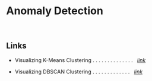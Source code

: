 Anomaly Detection
=================
<br>



Links 
-----
-  Visualizing K-Means Clustering . . . . . . . . . . . . . . &nbsp; [*link*](https://www.naftaliharris.com/blog/visualizing-k-means-clustering/)

-  Visualizing DBSCAN Clustering . . . . . . . . . . . . . &nbsp; [*link*](https://www.naftaliharris.com/blog/visualizing-dbscan-clustering/)




